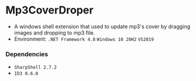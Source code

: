 # Mp3CoverDroper

+ A windows shell extension that used to update mp3's cover by dragging images and dropping to mp3 file.
+ Environment: `.NET Framework 4.8` `Windows 10 20H2` `VS2019`

### Dependencies

+ `SharpShell 2.7.2`
+ `ID3 0.6.0`
